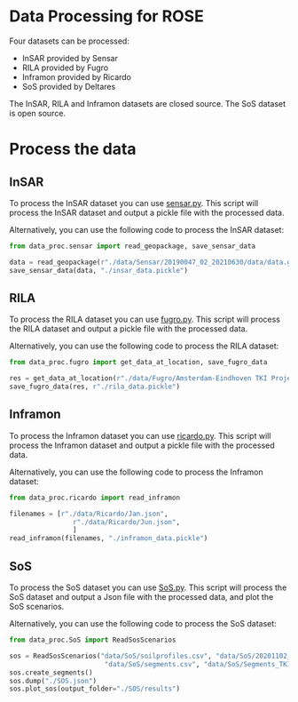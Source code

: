 # Data Processing for ROSE

Four datasets can be processed:

* InSAR provided by Sensar
* RILA provided by Fugro
* Inframon provided by Ricardo
* SoS provided by Deltares

The InSAR, RILA and Inframon datasets are closed source. The SoS dataset is open source.

# Process the data

## InSAR
To process the InSAR dataset you can use [sensar.py](/data_proc/sensar.py).
This script will process the InSAR dataset and output a pickle file with the processed data.

Alternatively, you can use the following code to process the InSAR dataset:

```python
from data_proc.sensar import read_geopackage, save_sensar_data

data = read_geopackage(r"./data/Sensar/20190047_02_20210630/data/data.gpkg")
save_sensar_data(data, "./insar_data.pickle")
```

## RILA
To process the RILA dataset you can use [fugro.py](/data_proc/fugro.py).
This script will process the RILA dataset and output a pickle file with the processed data.

Alternatively, you can use the following code to process the RILA dataset:

```python
from data_proc.fugro import get_data_at_location, save_fugro_data

res = get_data_at_location(r"./data/Fugro/Amsterdam-Eindhoven TKI Project", location="all")
save_fugro_data(res, r"./rila_data.pickle")
```

## Inframon
To process the Inframon dataset you can use [ricardo.py](/data_proc/ricardo.py).
This script will process the Inframon dataset and output a pickle file with the processed data.

Alternatively, you can use the following code to process the Inframon dataset:

```python
from data_proc.ricardo import read_inframon

filenames = [r"./data/Ricardo/Jan.json",
                r"./data/Ricardo/Jun.json",
                ]
read_inframon(filenames, "./inframon_data.pickle")
```

## SoS
To process the SoS dataset you can use [SoS.py](/data_proc/SoS.py).
This script will process the SoS dataset and output a Json file with the processed data, and plot the SoS scenarios.

Alternatively, you can use the following code to process the SoS dataset:

```python
from data_proc.SoS import ReadSosScenarios

sos = ReadSosScenarios("data/SoS/soilprofiles.csv", "data/SoS/20201102_Prorail_parameters_SOS.csv",
                        "data/SoS/segments.csv", "data/SoS/Segments_TKI_v2.shp")
sos.create_segments()
sos.dump("./SOS.json")
sos.plot_sos(output_folder="./SOS/results")
```
